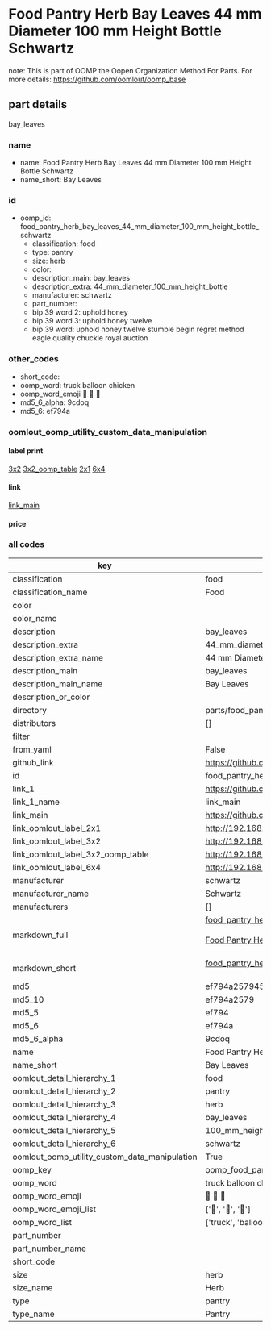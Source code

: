 # Food Pantry Herb Bay Leaves 44 mm Diameter 100 mm Height Bottle Schwartz  

note: This is part of OOMP the Oopen Organization Method For Parts. For more details: https://github.com/oomlout/oomp_base

##  part details
  



bay_leaves



### name
* name: Food Pantry Herb Bay Leaves 44 mm Diameter 100 mm Height Bottle Schwartz
* name_short: Bay Leaves
### id
* oomp_id: food_pantry_herb_bay_leaves_44_mm_diameter_100_mm_height_bottle_schwartz
  * classification: food
  * type: pantry
  * size: herb
  * color: 
  * description_main: bay_leaves
  * description_extra: 44_mm_diameter_100_mm_height_bottle
  * manufacturer: schwartz
  * part_number: 
  * bip 39 word 2: uphold honey
  * bip 39 word 3: uphold honey twelve
  * bip 39 word: uphold honey twelve stumble begin regret method eagle quality chuckle royal auction

### other_codes
* short_code: 
* oomp_word: truck balloon chicken
* oomp_word_emoji :truck: :balloon: :chicken:
* md5_6_alpha: 9cdoq
* md5_6: ef794a






### oomlout_oomp_utility_custom_data_manipulation
#### label print
[3x2](http://192.168.1.245:1112/?label=oomp%209cdoq)
[3x2_oomp_table](http://192.168.1.108:1112/?label=oomp%209cdoq)
[2x1](http://192.168.1.242:1112/?label=oomp%209cdoq)
[6x4](http://192.168.1.55:1112/?label=oomp%209cdoq)    

#### link

[link_main](https://github.com/oomlout/oomlout_oomp_current_version_messy/tree/main/parts/food_pantry_herb_bay_leaves_44_mm_diameter_100_mm_height_bottle_schwartz)                              

#### price







### all codes 
| key | value |  
| --- | --- |  
| classification | food |  
| classification_name | Food |  
| color |  |  
| color_name |  |  
| description | bay_leaves |  
| description_extra | 44_mm_diameter_100_mm_height_bottle |  
| description_extra_name | 44 mm Diameter 100 mm Height Bottle |  
| description_main | bay_leaves |  
| description_main_name | Bay Leaves |  
| description_or_color |   |  
| directory | parts/food_pantry_herb_bay_leaves_44_mm_diameter_100_mm_height_bottle_schwartz |  
| distributors | [] |  
| filter |  |  
| from_yaml | False |  
| github_link | https://github.com/oomlout/oomlout_oomp_part_src/tree/main/parts/food_pantry_herb_bay_leaves_44_mm_diameter_100_mm_height_bottle_schwartz |  
| id | food_pantry_herb_bay_leaves_44_mm_diameter_100_mm_height_bottle_schwartz |  
| link_1 | https://github.com/oomlout/oomlout_oomp_current_version_messy/tree/main/parts/food_pantry_herb_bay_leaves_44_mm_diameter_100_mm_height_bottle_schwartz |  
| link_1_name | link_main |  
| link_main | https://github.com/oomlout/oomlout_oomp_current_version_messy/tree/main/parts/food_pantry_herb_bay_leaves_44_mm_diameter_100_mm_height_bottle_schwartz |  
| link_oomlout_label_2x1 | http://192.168.1.242:1112/?label=oomp%209cdoq |  
| link_oomlout_label_3x2 | http://192.168.1.245:1112/?label=oomp%209cdoq |  
| link_oomlout_label_3x2_oomp_table | http://192.168.1.108:1112/?label=oomp%209cdoq |  
| link_oomlout_label_6x4 | http://192.168.1.55:1112/?label=oomp%209cdoq |  
| manufacturer | schwartz |  
| manufacturer_name | Schwartz |  
| manufacturers | [] |  
| markdown_full | [food_pantry_herb_bay_leaves_44_mm_diameter_100_mm_height_bottle_schwartz](https://github.com/oomlout/oomlout_oomp_current_version_messy/tree/main/parts/food_pantry_herb_bay_leaves_44_mm_diameter_100_mm_height_bottle_schwartz)<br>[](https://github.com/oomlout/oomlout_oomp_current_version_messy/tree/main/parts/food_pantry_herb_bay_leaves_44_mm_diameter_100_mm_height_bottle_schwartz)<br>[Food Pantry Herb Bay Leaves 44 Mm Diameter 100 Mm Height Bottle Schwartz](https://github.com/oomlout/oomlout_oomp_current_version_messy/tree/main/parts/food_pantry_herb_bay_leaves_44_mm_diameter_100_mm_height_bottle_schwartz)<br><br> |  
| markdown_short | [food_pantry_herb_bay_leaves_44_mm_diameter_100_mm_height_bottle_schwartz](https://github.com/oomlout/oomlout_oomp_current_version_messy/tree/main/parts/food_pantry_herb_bay_leaves_44_mm_diameter_100_mm_height_bottle_schwartz)<br><br> |  
| md5 | ef794a2579451186d28a2d7bd61b4f76 |  
| md5_10 | ef794a2579 |  
| md5_5 | ef794 |  
| md5_6 | ef794a |  
| md5_6_alpha | 9cdoq |  
| name | Food Pantry Herb Bay Leaves 44 mm Diameter 100 mm Height Bottle Schwartz |  
| name_short | Bay Leaves |  
| oomlout_detail_hierarchy_1 | food |  
| oomlout_detail_hierarchy_2 | pantry |  
| oomlout_detail_hierarchy_3 | herb |  
| oomlout_detail_hierarchy_4 | bay_leaves |  
| oomlout_detail_hierarchy_5 | 100_mm_height |  
| oomlout_detail_hierarchy_6 | schwartz |  
| oomlout_oomp_utility_custom_data_manipulation | True |  
| oomp_key | oomp_food_pantry_herb_bay_leaves_44_mm_diameter_100_mm_height_bottle_schwartz |  
| oomp_word | truck balloon chicken |  
| oomp_word_emoji | :truck: :balloon: :chicken: |  
| oomp_word_emoji_list | [':truck:', ':balloon:', ':chicken:'] |  
| oomp_word_list | ['truck', 'balloon', 'chicken'] |  
| part_number |  |  
| part_number_name |  |  
| short_code |  |  
| size | herb |  
| size_name | Herb |  
| type | pantry |  
| type_name | Pantry |  
